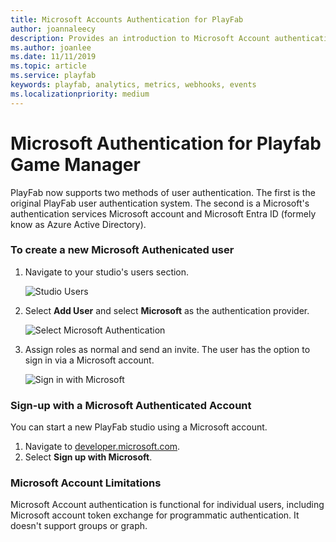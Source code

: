 ```yaml
---
title: Microsoft Accounts Authentication for PlayFab
author: joannaleecy
description: Provides an introduction to Microsoft Account authentication and steps for how to create a user with this auth method
ms.author: joanlee
ms.date: 11/11/2019
ms.topic: article
ms.service: playfab
keywords: playfab, analytics, metrics, webhooks, events
ms.localizationpriority: medium
---
```


# Microsoft Authentication for Playfab Game Manager

PlayFab now supports two methods of user authentication. The first is the original PlayFab user authentication system. The second is a Microsoft's authentication services Microsoft account and Microsoft Entra ID (formely know as Azure Active Directory).

### To create a new Microsoft Authenicated user

1. Navigate to your studio's users section.

    ![Studio Users](media/AADDoc1.png)

2. Select **Add User** and select **Microsoft** as the authentication provider.

    ![Select Microsoft Authentication](media/AADDoc2.png)

3. Assign roles as normal and send an invite. The user has the option to sign in via a Microsoft account.

    ![Sign in with Microsoft](media/AADDoc3.png )

### Sign-up with a Microsoft Authenticated Account

You can start a new PlayFab studio using a Microsoft account.

1. Navigate to [developer.microsoft.com](https://developer.playfab.com/en-US/sign-up).
2. Select **Sign up with Microsoft**.

### Microsoft Account Limitations

Microsoft Account authentication is functional for individual users, including Microsoft account token exchange for programmatic authentication. It doesn't support groups or graph.
